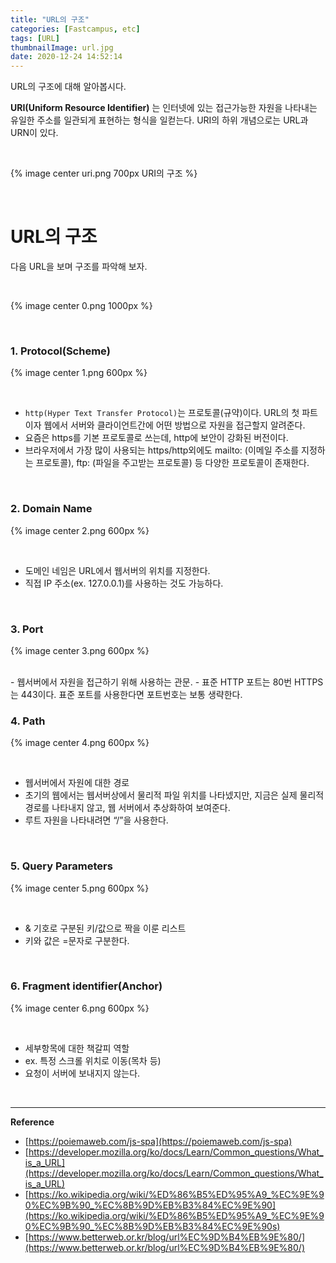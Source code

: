 ```yaml
---
title: "URL의 구조"
categories: [Fastcampus, etc]
tags: [URL]
thumbnailImage: url.jpg
date: 2020-12-24 14:52:14
---
```


<!-- more -->
URL의 구조에 대해 알아봅시다.
<!-- excerpt -->

**URI(Uniform Resource Identifier)** 는 인터넷에 있는 접근가능한 자원을 나타내는 유일한 주소를 일관되게 표현하는 형식을 일컫는다. 
URI의 하위 개념으로는 URL과 URN이 있다.

<br>

{% image center uri.png 700px URI의 구조 %}

<br>


# URL의 구조

다음 URL을 보며 구조를 파악해 보자.

<br>

{% image center 0.png 1000px %}

<!-- 
```
http://www.example.com:80/path/to/myfile.html?key1=value1&key2=value2#SomewhereInTheDocument
``` -->




<br>

### 1. Protocol(Scheme)

{% image center 1.png 600px %}

<br>

- `http(Hyper Text Transfer Protocol)`는 프로토콜(규약)이다. 
URL의 첫 파트이자 웹에서 서버와 클라이언트간에 어떤 방법으로 자원을 접근할지 알려준다.  
- 요즘은 https를 기본 프로토콜로 쓰는데, http에 보안이 강화된 버전이다.
- 브라우저에서 가장 많이 사용되는 https/http외에도 mailto: (이메일 주소를 지정하는 프로토콜), ftp: (파일을 주고받는 프로토콜) 등 다양한 프로토콜이 존재한다.

<br>


### 2. Domain Name

{% image center 2.png 600px %}

<br>

- 도메인 네임은 URL에서 웹서버의 위치를 지정한다.
- 직접 IP 주소(ex. 127.0.0.1)를 사용하는 것도 가능하다.


<br>

### 3. Port

{% image center 3.png 600px %}

<br>
- 웹서버에서 자원을 접근하기 위해 사용하는 관문.
- 표준 HTTP 포트는 80번 HTTPS는 443이다. 표준 포트를 사용한다면 포트번호는 보통 생략한다.

<br>

### 4. Path

{% image center 4.png 600px %}

<br>

- 웹서버에서 자원에 대한 경로
- 초기의 웹에서는 웹서버상에서 물리적 파일 위치를 나타넸지만, 지금은 실제 물리적 경로를 나타내지 않고, 웹 서버에서 추상화하여 보여준다.
- 루트 자원을 나타내려면 “/”을 사용한다.

<br>

### 5. Query Parameters

{% image center 5.png 600px %}

<br>

- & 기호로 구분된 키/값으로 짝을 이룬 리스트
- 키와 값은 =문자로 구분한다.

<br>

### 6. Fragment identifier(Anchor)

{% image center 6.png 600px %}

<br>

- 세부항목에 대한 책갈피 역할
- ex. 특정 스크롤 위치로 이동(목차 등)
- 요청이 서버에 보내지지 않는다.

<br>

---
**Reference**
- [https://poiemaweb.com/js-spa](https://poiemaweb.com/js-spa)
- [https://developer.mozilla.org/ko/docs/Learn/Common_questions/What_is_a_URL](https://developer.mozilla.org/ko/docs/Learn/Common_questions/What_is_a_URL)
- [https://ko.wikipedia.org/wiki/%ED%86%B5%ED%95%A9_%EC%9E%90%EC%9B%90_%EC%8B%9D%EB%B3%84%EC%9E%90](https://ko.wikipedia.org/wiki/%ED%86%B5%ED%95%A9_%EC%9E%90%EC%9B%90_%EC%8B%9D%EB%B3%84%EC%9E%90s)
- [https://www.betterweb.or.kr/blog/url%EC%9D%B4%EB%9E%80/](https://www.betterweb.or.kr/blog/url%EC%9D%B4%EB%9E%80/)